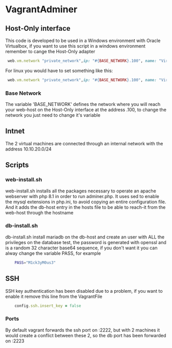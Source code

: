 # VagrantAdminer
## Host-Only interface

This code is developed to be used in a Windows environment with Oracle Virtualbox, 
if you want to use this script in a windows environment remember to cange the Host-Only adapter

```ruby
 web.vm.network "private_network",ip: "#{BASE_NETWORK}.100", name: "VirtualBox Ethernet Adapter", auto_config: false
```

For linux you would have to set something like this:

```ruby
 web.vm.network "private_network",ip: "#{BASE_NETWORK}.100", name: "VirtualBox Ethernet Adapter", auto_config: false
```

### Base Network

The variable 'BASE_NETWORK' defines the network where you will reach your web-host on the
Host-Only interface at the address .100, to change the network you just need to change it's variable

## Intnet

The 2 virtual machines are connected through an internal network with the address 10.10.20.0/24
## Scripts
### web-install.sh

web-install.sh installs all the packages necessary to operate an apache webserver with php 8.1 in order to run adminer.php.
It uses sed to enable the mysql extensions in php.ini, to avoid copying an entire configuration file.
And it adds the db-host entry in the hosts file to be able to reach-it from the web-host through the hostname

### db-install.sh

db-install.sh install mariadb on the db-host and create an user with ALL the privileges on the database test, the password is generated with openssl and is a random 32 character base64 sequence, if you don't want it you can alway change the variable PASS, for example
```sh
    PASS="M1ck3yM0us3"
```

## SSH

SSH key authentication has been disabled due to a problem, if you want to enable it remove this line from the VagrantFile
```ruby
    config.ssh.insert_key = false 
```

### Ports

By default vagrant forwards the ssh port on :2222, but with 2 machines it would create a conflict between these 2, so the db port has been forwarded on :2223